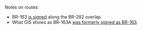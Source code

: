 Notes on routes:
* BR-163 [is signed](https://www.google.com/maps/@-26.7613956,-53.5006317,3a,38.7y,131.6h,89.06t/data=!3m6!1e1!3m4!1sGTORPksVAK74cp6ryovMQg!2e0!7i16384!8i8192?entry=ttu) along the BR-282 overlap.
* What GIS shows as BR-163A [was formerly signed as BR-163](https://www.google.com/maps/@-26.2576834,-53.6188586,3a,15y,196.07h,83.21t/data=!3m6!1e1!3m4!1suDBUdBDrFHIxajA2DHTY2A!2e0!7i13312!8i6656?entry=ttu).
